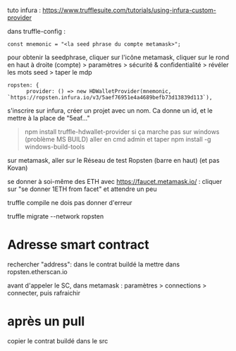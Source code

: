 tuto infura : https://www.trufflesuite.com/tutorials/using-infura-custom-provider

dans truffle-config :
```
const mnemonic = "<la seed phrase du compte metamask>";
```
pour obtenir la seedphrase, cliquer sur l'icône metamask, cliquer sur le rond en haut à droite (compte) > paramètres > sécurité & confidentialité > révéler les mots seed > taper le mdp

```
ropsten: {
      provider: () => new HDWalletProvider(mnemonic, `https://ropsten.infura.io/v3/5aef76951e4a4689befb73d13839d113`),
```
s'inscrire sur infura, créer un projet avec un nom. Ca donne un id, et le mettre à la place de "5eaf..."

> npm install truffle-hdwallet-provider
si ça marche pas sur windows (problème MS BUILD) aller en cmd admin et taper npm install -g windows-build-tools

sur metamask, aller sur le Réseau de test Ropsten (barre en haut) (et pas Kovan)

se donner à soi-même des ETH avec https://faucet.metamask.io/ : cliquer sur "se donner 1ETH from facet" et attendre un peu

truffle compile
ne dois pas donner d'erreur

truffle migrate --network ropsten


# Adresse smart contract
rechercher  "address":  dans le contrat buildé
la mettre dans ropsten.etherscan.io

avant d'appeler le SC, dans metamask :
paramètres > connections > connecter, puis rafraichir

# après un pull
copier le contrat buildé dans le src